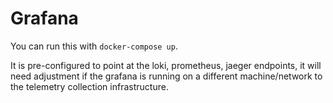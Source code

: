# Grafana

You can run this with `docker-compose up`.

It is pre-configured to point at the loki, prometheus, jaeger endpoints, it will need adjustment if the
grafana is running on a different machine/network to the telemetry collection infrastructure.
